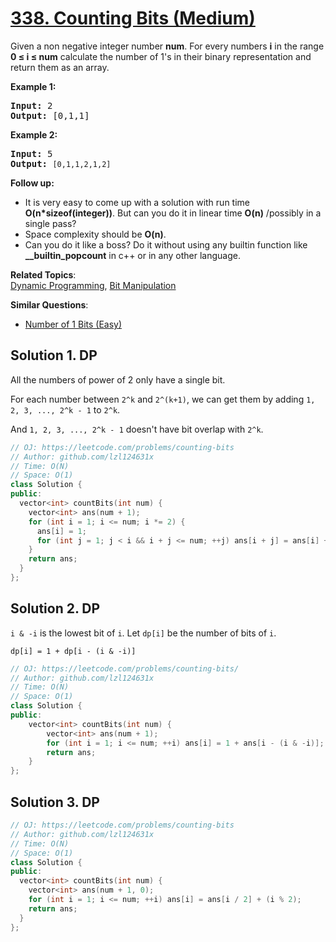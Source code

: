 # [338. Counting Bits (Medium)](https://leetcode.com/problems/counting-bits/)

<p>Given a non negative integer number <b>num</b>. For every numbers <b>i</b> in the range <b>0 ≤ i ≤ num</b> calculate the number of 1's in their binary representation and return them as an array.</p>

<p><strong>Example 1:</strong></p>

<pre><strong>Input: </strong><span id="example-input-1-1">2</span>
<strong>Output: </strong><span id="example-output-1">[0,1,1]</span></pre>

<p><strong>Example 2:</strong></p>

<pre><strong>Input: </strong><span id="example-input-1-1">5</span>
<strong>Output: </strong><code>[0,1,1,2,1,2]</code>
</pre>

<p><b>Follow up:</b></p>

<ul>
	<li>It is very easy to come up with a solution with run time <b>O(n*sizeof(integer))</b>. But can you do it in linear time <b>O(n)</b> /possibly in a single pass?</li>
	<li>Space complexity should be <b>O(n)</b>.</li>
	<li>Can you do it like a boss? Do it without using any builtin function like <b>__builtin_popcount</b> in c++ or in any other language.</li>
</ul>

**Related Topics**:  
[Dynamic Programming](https://leetcode.com/tag/dynamic-programming/), [Bit Manipulation](https://leetcode.com/tag/bit-manipulation/)

**Similar Questions**:
* [Number of 1 Bits (Easy)](https://leetcode.com/problems/number-of-1-bits/)

## Solution 1. DP

All the numbers of power of 2 only have a single bit.

For each number between `2^k` and `2^(k+1)`, we can get them by adding `1, 2, 3, ..., 2^k - 1` to `2^k`.

And `1, 2, 3, ..., 2^k - 1` doesn't have bit overlap with `2^k`.

```cpp
// OJ: https://leetcode.com/problems/counting-bits
// Author: github.com/lzl124631x
// Time: O(N)
// Space: O(1)
class Solution {
public:
  vector<int> countBits(int num) {
    vector<int> ans(num + 1);
    for (int i = 1; i <= num; i *= 2) {
      ans[i] = 1;
      for (int j = 1; j < i && i + j <= num; ++j) ans[i + j] = ans[i] + ans[j];
    }
    return ans;
  }
};
```

## Solution 2. DP

`i & -i` is the lowest bit of `i`. Let `dp[i]` be the number of bits of `i`.

```
dp[i] = 1 + dp[i - (i & -i)]
```

```cpp
// OJ: https://leetcode.com/problems/counting-bits/
// Author: github.com/lzl124631x
// Time: O(N)
// Space: O(1)
class Solution {
public:
    vector<int> countBits(int num) {
        vector<int> ans(num + 1);
        for (int i = 1; i <= num; ++i) ans[i] = 1 + ans[i - (i & -i)];
        return ans;
    }
};
```

## Solution 3. DP

```cpp
// OJ: https://leetcode.com/problems/counting-bits
// Author: github.com/lzl124631x
// Time: O(N)
// Space: O(1)
class Solution {
public:
  vector<int> countBits(int num) {
    vector<int> ans(num + 1, 0);
    for (int i = 1; i <= num; ++i) ans[i] = ans[i / 2] + (i % 2);
    return ans;
  }
};
```